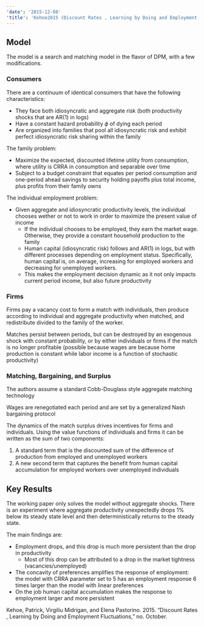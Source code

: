 ```yaml
---
'date': '2015-12-08'
'title': 'Kehoe2015 (Discount Rates , Learning by Doing and Employment Fluctuations)'
---
```


<!-- My notes

- Model the economy as families of individuals. There is perfect risk sharing within a family.
- Individuals within a family can be employed or gain income income through home production
- Families also own firms and gain income from firm profits -- because firms are owned by families, firms and families discount the future at the same rate
- Individuals (workers) choose employment status to maximize the present discount value of working.
    - If they choose to be employed they earn a state dependent wage, if not they earn a constant referred to as home production.
    - Workers have a productivity level $z$
-->
<h2 id="model">Model</h2>
<p>The model is a search and matching model in the flavor of DPM, with a few modifications.</p>
<h3 id="consumers">Consumers</h3>
<p>There are a continuum of identical consumers that have the following characteristics:</p>
<ul>
<li>They face both idiosyncratic and aggregate risk (both productivity shocks that are AR(1) in logs)</li>
<li>Have a constant hazard probability <span class="math inline"><em>ϕ</em></span> of dying each period</li>
<li>Are organized into families that pool all idiosyncratic risk and exhibit perfect idiosyncratic risk sharing within the family</li>
</ul>
<p>The family problem:</p>
<ul>
<li>Maximize the expected, discounted lifetime utility from consumption, where utility is CRRA in consumption and separable over time</li>
<li>Subject to a budget constraint that equates per period consumption and one-period ahead savings to security holding payoffs plus total income, plus profits from their family owns</li>
</ul>
<p>The individual employment problem:</p>
<ul>
<li>Given aggregate and idiosyncratic productivity levels, the individual chooses wether or not to work in order to maximize the present value of income
<ul>
<li>If the individual chooses to be employed, they earn the market wage. Otherwise, they provide a constant household production to the family</li>
<li>Human capital (idiosyncratic risk) follows and AR(1) in logs, but with different processes depending on employment status. Specifically, human capital is, on average, increasing for employed workers and decreasing for unemployed workers.</li>
<li>This makes the employment decision dynamic as it not only impacts current period income, but also future productivity</li>
</ul></li>
</ul>
<h3 id="firms">Firms</h3>
<p>Firms pay a vacancy cost to form a match with individuals, then produce according to individual and aggregate productivity when matched, and redistribute divided to the family of the worker.</p>
<p>Matches persist between periods, but can be destroyed by an exogenous shock with constant probability, or by either individuals or firms if the match is no longer profitable (possible because wages are because home production is constant while labor income is a function of stochastic productivity)</p>
<h3 id="matching-bargaining-and-surplus">Matching, Bargaining, and Surplus</h3>
<p>The authors assume a standard Cobb-Douglass style aggregate matching technology</p>
<p>Wages are renegotiated each period and are set by a generalized Nash bargaining protocol</p>
<p>The dynamics of the match surplus drives incentives for firms and individuals. Using the value functions of individuals and firms it can be written as the sum of two components:</p>
<ol style="list-style-type: decimal">
<li>A standard term that is the discounted sum of the difference of production from employed and unemployed workers</li>
<li>A new second term that captures the benefit from human capital accumulation for employed workers over unemployed individuals</li>
</ol>
<h2 id="key-results">Key Results</h2>
<p>The working paper only solves the model without aggregate shocks. There is an experiment where aggregate productivity unexpectedly drops 1% below its steady state level and then deterministically returns to the steady state.</p>
<p>The main findings are:</p>
<ul>
<li>Employment drops, and this drop is much more persistent than the drop in productivity
<ul>
<li>Most of this drop can be attributed to a drop in the market tightness (vacancies/unemployed)</li>
</ul></li>
<li>The concavity of preferences amplifies the response of employment: the model with CRRA parameter set to <span class="math inline">5</span> has an employment response 6 times larger than the model with linear preferences</li>
<li>On the job human capital accumulation makes the response to employment larger and more persistent</li>
</ul>
<div id="refs" class="references">
<div id="ref-Kehoe2015">
<p>Kehoe, Patrick, Virgiliu Midrigan, and Elena Pastorino. 2015. “Discount Rates , Learning by Doing and Employment Fluctuations,” no. October.</p>
</div>
</div>

